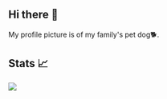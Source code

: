 ## Hi there 👋

My profile picture is of my family's pet dog🐕.

## Stats :chart_with_upwards_trend:

![](http://github-profile-summary-cards.vercel.app/api/cards/profile-details?username=tajimamasa&theme=gruvbox)
